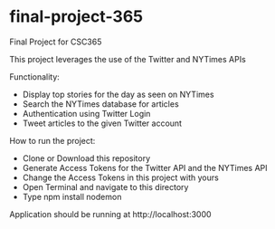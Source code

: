 # final-project-365

Final Project for CSC365

This project leverages the use of the Twitter and NYTimes APIs 

Functionality:

* Display top stories for the day as seen on NYTimes
* Search the NYTimes database for articles
* Authentication using Twitter Login
* Tweet articles to the given Twitter account

How to run the project:


* Clone or Download this repository
* Generate Access Tokens for the Twitter API and the NYTimes API
* Change the Access Tokens in this project with yours
* Open Terminal and navigate to this directory
* Type npm install
     nodemon
     
 Application should be running at http://localhost:3000


